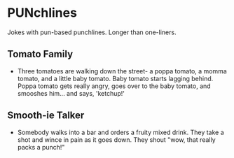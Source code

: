 # PUNchlines
Jokes with pun-based punchlines. Longer than one-liners.

## Tomato Family
- Three tomatoes are walking down the street- a poppa tomato, a momma tomato, and a little baby tomato. Baby tomato starts lagging behind. Poppa tomato gets really angry, goes over to the baby tomato, and smooshes  him... and says, 'ketchup!'

## Smooth-ie Talker
- Somebody walks into a bar and orders a fruity mixed drink. They take a shot and wince in pain as it goes down. They shout "wow, that really packs a punch!"
